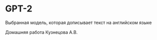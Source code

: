 # GPT-2
Выбранная модель, которая дописывает текст на английском языке

Домашняя работа Кузнецова А.В.
